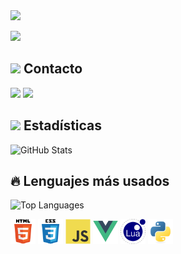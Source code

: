 <div align="left">
  <img src="https://readme-typing-svg.herokuapp.com/?lines=Bienvenido+a+mi+Github;Soy+sanncheez&font=Fira%20Code&center=true&width=380&height=50&duration=4000&pause=1000&color=FF6E96">
</div>

<p align="left">
  <img src="https://cdn.discordapp.com/attachments/963491126172586117/1362050154642804776/Perfil_Dc.png?ex=6800fb8e&is=67ffaa0e&hm=9798e45a501b91f474c3c142b57b92a9a1cc3be31f060b0cec637b5ff39f5a8d&" width="400">
</p>

## <img src="https://media.giphy.com/media/iY8CRBdQXODJSCERIr/giphy.gif" width="30"> Contacto

<p align="left">
  <a href="mailto:sanncheezdev@gmail.com"><img src="https://img.shields.io/badge/Email-sanncheezdev@gmail.com-FF6E96?style=for-the-badge&logo=gmail"></a>
  <a href="https://discord.com/users/sanncheez"><img src="https://img.shields.io/badge/Discord-sanncheez-9580FF?style=for-the-badge&logo=discord"></a>
</p>

## <img src="https://media.giphy.com/media/W5eoZHPpUx9sapR0eu/giphy.gif" width="30"> Estadísticas

<p align="left">
  <img src="https://github-readme-stats.vercel.app/api?username=sanncheez&show_icons=true&theme=synthwave" alt="GitHub Stats" />
</p>

## 🔥 Lenguajes más usados

<p align="left">
  <img src="https://github-readme-stats.vercel.app/api/top-langs/?username=sanncheez&layout=compact&theme=synthwave" alt="Top Languages" />
</p>

<div align="left">
  <img src="https://raw.githubusercontent.com/devicons/devicon/master/icons/html5/html5-original-wordmark.svg" alt="html" width="40" height="40"/>
  <img src="https://raw.githubusercontent.com/devicons/devicon/master/icons/css3/css3-original-wordmark.svg" alt="css" width="40" height="40"/>
  <img src="https://raw.githubusercontent.com/devicons/devicon/master/icons/javascript/javascript-original.svg" alt="javascript" width="40" height="40"/>
  <img src="https://raw.githubusercontent.com/devicons/devicon/master/icons/vuejs/vuejs-original.svg" alt="vue" width="40" height="40"/>
  <img src="https://raw.githubusercontent.com/devicons/devicon/master/icons/lua/lua-original.svg" alt="lua" width="40" height="40"/>
  <img src="https://raw.githubusercontent.com/devicons/devicon/master/icons/python/python-original.svg" alt="python" width="40" height="40"/>
</div>
